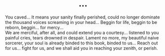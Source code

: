 <center>

# ...
</center>

You caved... It means your sanity finally perished, could no longer dominate the thousand voices screaming in your head... Beggin for life, beggin to be reborn, beggin... for mercy... 
</br>
We are merciful, after all, and could extend you a courtesy... listened to you painful cries, tears drowned in despair. Lament no more, my beautiful naive sorcerer, your soul is already binded to this book, binded to us... Reach out for us... fight for us, and we shall aid you in reaching your zenith, or perish.
</br>



